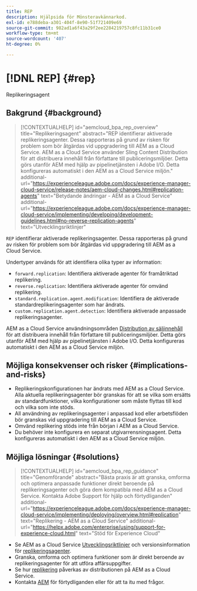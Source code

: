 ```yaml
---
title: REP
description: Hjälpsida för Mönsteravkännarkod.
exl-id: e788deba-a301-404f-8e90-51f721409e69
source-git-commit: 982ad1a6f43a29f2ee2284219757c8fc11b31ce0
workflow-type: tm+mt
source-wordcount: '407'
ht-degree: 0%

---
```


# [!DNL REP] {#rep}

Replikeringsagent

## Bakgrund {#background}

>[!CONTEXTUALHELP]
>id="aemcloud_bpa_rep_overview"
>title="Replikeringsagent"
>abstract="REP identifierar aktiverade replikeringsagenter. Dessa rapporteras på grund av risken för problem som bör åtgärdas vid uppgradering till AEM as a Cloud Service. AEM as a Cloud Service använder Sling Content Distribution för att distribuera innehåll från författare till publiceringsmiljöer. Detta görs utanför AEM med hjälp av pipelinetjänsten i Adobe I/O. Detta konfigureras automatiskt i den AEM as a Cloud Service miljön."
>additional-url="https://experienceleague.adobe.com/docs/experience-manager-cloud-service/release-notes/aem-cloud-changes.html#replication-agents" text="Betydande ändringar - AEM as a Cloud Service"
>additional-url="https://experienceleague.adobe.com/docs/experience-manager-cloud-service/implementing/developing/development-guidelines.html#no-reverse-replication-agents" text="Utvecklingsriktlinjer"

`REP` identifierar aktiverade replikeringsagenter. Dessa rapporteras på grund av risken för problem som bör åtgärdas vid uppgradering till AEM as a Cloud Service.

Undertyper används för att identifiera olika typer av information:

* `forward.replication`: Identifiera aktiverade agenter för framåtriktad replikering.
* `reverse.replication`: Identifiera aktiverade agenter för omvänd replikering.
* `standard.replication.agent.modification`: Identifiera de aktiverade standardreplikeringsagenter som har ändrats.
* `custom.replication.agent.detection`: Identifiera aktiverade anpassade replikeringsagenter.

AEM as a Cloud Service användningsområden [Distribution av säljinnehåll](https://sling.apache.org/documentation/bundles/content-distribution.html) för att distribuera innehåll från författare till publiceringsmiljöer. Detta görs utanför AEM med hjälp av pipelinetjänsten i Adobe I/O. Detta konfigureras automatiskt i den AEM as a Cloud Service miljön.

## Möjliga konsekvenser och risker {#implications-and-risks}

* Replikeringskonfigurationen har ändrats med AEM as a Cloud Service. Alla aktuella replikeringsagenter bör granskas för att se vilka som ersätts av standardfunktioner, vilka konfigurationer som måste flyttas till kod och vilka som inte stöds.
* All användning av replikeringsagenter i anpassad kod eller arbetsflöden bör granskas vid uppgradering till AEM as a Cloud Service.
* Omvänd replikering stöds inte från början i AEM as a Cloud Service.
* Du behöver inte konfigurera en separat utgivarrensningsagent. Detta konfigureras automatiskt i den AEM as a Cloud Service miljön.

## Möjliga lösningar {#solutions}

>[!CONTEXTUALHELP]
>id="aemcloud_bpa_rep_guidance"
>title="Genomförande"
>abstract="Bästa praxis är att granska, omforma och optimera anpassade funktioner direkt beroende på replikeringsagenter och göra dem kompatibla med AEM as a Cloud Service. Kontakta Adobe Support för hjälp och förtydliganden"
>additional-url="https://experienceleague.adobe.com/docs/experience-manager-cloud-service/implementing/deploying/overview.html#replication" text="Replikering - AEM as a Cloud Service"
>additional-url="https://helpx.adobe.com/enterprise/using/support-for-experience-cloud.html" text="Stöd för Experience Cloud"

* Se AEM as a Cloud Service [Utvecklingsriktlinjer](https://experienceleague.adobe.com/docs/experience-manager-cloud-service/implementing/developing/development-guidelines.html#no-reverse-replication-agents) och versionsinformation för [replikeringsagenter](https://experienceleague.adobe.com/docs/experience-manager-cloud-service/release-notes/aem-cloud-changes.html#replication-agents).
* Granska, omforma och optimera funktioner som är direkt beroende av replikeringsagenter för att utföra affärsuppgifter.
* Se hur [replikering](https://experienceleague.adobe.com/docs/experience-manager-cloud-service/implementing/deploying/overview.html#replication) påverkas av distributionen på AEM as a Cloud Service.
* Kontakta [AEM](https://helpx.adobe.com/enterprise/using/support-for-experience-cloud.html) för förtydliganden eller för att ta itu med frågor.
